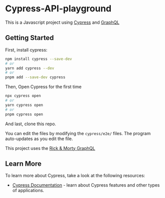 ﻿# Cypress-API-playground
 
This is a Javascript project using [Cypress](https://www.cypress.io) and [GraphQL](https://graphql.org)

## Getting Started

First, install cypress:

```bash
npm install cypress --save-dev
# or
yarn add cypress --dev
# or
pnpm add --save-dev cypress
```

Then, Open Cypress for the first time
```bash
npx cypress open
# or
yarn cypress open
# or
pnpm cypress open
```

And last, clone this repo.

You can edit the files by modifying the `cypress/e2e/` files. The program auto-updates as you edit the file.

This project uses the [Rick & Morty GraphQL](https://rickandmortyapi.com)

## Learn More

To learn more about Cypress, take a look at the following resources:

- [Cypress Documentation](https://docs.cypress.io) - learn about Cypress features and other types of applications.
